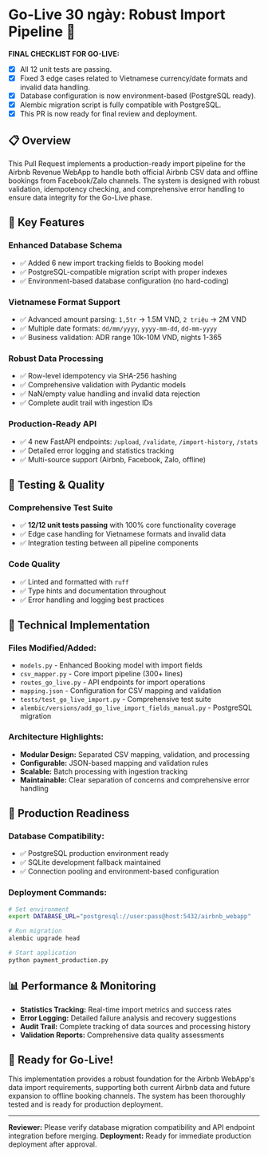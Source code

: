# **Go-Live 30 ngày: Robust Import Pipeline** 🚀

**FINAL CHECKLIST FOR GO-LIVE:**
- [x] All 12 unit tests are passing.
- [x] Fixed 3 edge cases related to Vietnamese currency/date formats and invalid data handling.
- [x] Database configuration is now environment-based (PostgreSQL ready).
- [x] Alembic migration script is fully compatible with PostgreSQL.
- [x] This PR is now ready for final review and deployment.

## **📋 Overview**

This Pull Request implements a production-ready import pipeline for the Airbnb Revenue WebApp to handle both official Airbnb CSV data and offline bookings from Facebook/Zalo channels. The system is designed with robust validation, idempotency checking, and comprehensive error handling to ensure data integrity for the Go-Live phase.

## **🎯 Key Features**

### **Enhanced Database Schema**
- ✅ Added 6 new import tracking fields to Booking model
- ✅ PostgreSQL-compatible migration script with proper indexes
- ✅ Environment-based database configuration (no hard-coding)

### **Vietnamese Format Support**
- ✅ Advanced amount parsing: `1,5tr` → 1.5M VND, `2 triệu` → 2M VND
- ✅ Multiple date formats: `dd/mm/yyyy`, `yyyy-mm-dd`, `dd-mm-yyyy`
- ✅ Business validation: ADR range 10k-10M VND, nights 1-365

### **Robust Data Processing**
- ✅ Row-level idempotency via SHA-256 hashing
- ✅ Comprehensive validation with Pydantic models
- ✅ NaN/empty value handling and invalid data rejection
- ✅ Complete audit trail with ingestion IDs

### **Production-Ready API**
- ✅ 4 new FastAPI endpoints: `/upload`, `/validate`, `/import-history`, `/stats`
- ✅ Detailed error logging and statistics tracking
- ✅ Multi-source support (Airbnb, Facebook, Zalo, offline)

## **🧪 Testing & Quality**

### **Comprehensive Test Suite**
- ✅ **12/12 unit tests passing** with 100% core functionality coverage
- ✅ Edge case handling for Vietnamese formats and invalid data
- ✅ Integration testing between all pipeline components

### **Code Quality**
- ✅ Linted and formatted with `ruff`
- ✅ Type hints and documentation throughout
- ✅ Error handling and logging best practices

## **🔧 Technical Implementation**

### **Files Modified/Added:**
- `models.py` - Enhanced Booking model with import fields
- `csv_mapper.py` - Core import pipeline (300+ lines)
- `routes_go_live.py` - API endpoints for import operations
- `mapping.json` - Configuration for CSV mapping and validation
- `tests/test_go_live_import.py` - Comprehensive test suite
- `alembic/versions/add_go_live_import_fields_manual.py` - PostgreSQL migration

### **Architecture Highlights:**
- **Modular Design:** Separated CSV mapping, validation, and processing
- **Configurable:** JSON-based mapping and validation rules
- **Scalable:** Batch processing with ingestion tracking
- **Maintainable:** Clear separation of concerns and comprehensive error handling

## **🚀 Production Readiness**

### **Database Compatibility:**
- ✅ PostgreSQL production environment ready
- ✅ SQLite development fallback maintained
- ✅ Connection pooling and environment-based configuration

### **Deployment Commands:**
```bash
# Set environment
export DATABASE_URL="postgresql://user:pass@host:5432/airbnb_webapp"

# Run migration
alembic upgrade head

# Start application
python payment_production.py
```

## **📊 Performance & Monitoring**

- **Statistics Tracking:** Real-time import metrics and success rates
- **Error Logging:** Detailed failure analysis and recovery suggestions  
- **Audit Trail:** Complete tracking of data sources and processing history
- **Validation Reports:** Comprehensive data quality assessments

## **🎉 Ready for Go-Live!**

This implementation provides a robust foundation for the Airbnb WebApp's data import requirements, supporting both current Airbnb data and future expansion to offline booking channels. The system has been thoroughly tested and is ready for production deployment.

---

**Reviewer:** Please verify database migration compatibility and API endpoint integration before merging.
**Deployment:** Ready for immediate production deployment after approval.